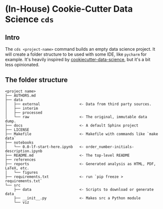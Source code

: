 # (In-House) Cookie-Cutter Data Science `cds`

## Intro

The `cds <project-name>` command builds an empty data science
project. It will create a folder structure to be used with some IDE,
like `pycharm` for example. It's heavily inspired by
[cookiecutter-data-science](https://github.com/drivendata/cookiecutter-data-science),
but it's a bit less opinionated.

## The folder structure

```
<project name>
├── AUTHORS.md
├── data
│   ├── external                  <- Data from third party sources.
│   ├── interim
│   ├── processed
│   └── raw                       <- The original, immutable data dump.
├── docs                          <- A default Sphinx project
├── LICENSE
├── Makefile                      <- Makefile with commands like `make data`
├── notebooks
│   └── 0.0-lf-start-here.ipynb   <- order_number-initials-description.ipynb
├── README.md                     <- The top-level README
├── references
├── reports                       <- Generated analysis as HTML, PDF, LaTeX, etc.
│   └── figures
├── requirements.txt              <- run `pip freeze > requirements.txt`
└── src
    ├── data                      <- Scripts to download or generate data
    ├── __init__.py               <- Makes src a Python module
    └── viz
```
